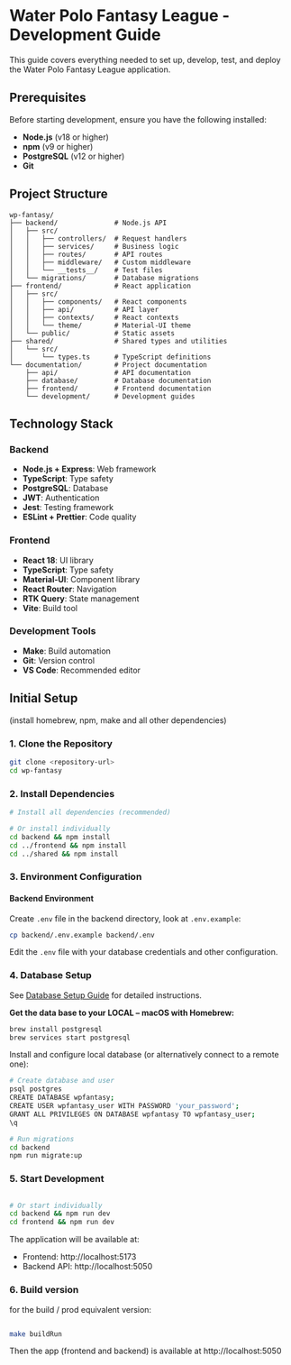 # Water Polo Fantasy League - Development Guide

This guide covers everything needed to set up, develop, test, and deploy the Water Polo Fantasy League application.

## Prerequisites

Before starting development, ensure you have the following installed:

- **Node.js** (v18 or higher)
- **npm** (v9 or higher)
- **PostgreSQL** (v12 or higher)
- **Git**

## Project Structure

```
wp-fantasy/
├── backend/              # Node.js API
│   ├── src/
│   │   ├── controllers/  # Request handlers
│   │   ├── services/     # Business logic
│   │   ├── routes/       # API routes
│   │   ├── middleware/   # Custom middleware
│   │   └── __tests__/    # Test files
│   └── migrations/       # Database migrations
├── frontend/             # React application
│   ├── src/
│   │   ├── components/   # React components
│   │   ├── api/          # API layer
│   │   ├── contexts/     # React contexts
│   │   └── theme/        # Material-UI theme
│   └── public/           # Static assets
├── shared/               # Shared types and utilities
│   └── src/
│       └── types.ts      # TypeScript definitions
└── documentation/        # Project documentation
    ├── api/              # API documentation
    ├── database/         # Database documentation
    ├── frontend/         # Frontend documentation
    └── development/      # Development guides
```

## Technology Stack

### Backend
- **Node.js + Express**: Web framework
- **TypeScript**: Type safety
- **PostgreSQL**: Database
- **JWT**: Authentication
- **Jest**: Testing framework
- **ESLint + Prettier**: Code quality

### Frontend
- **React 18**: UI library
- **TypeScript**: Type safety
- **Material-UI**: Component library
- **React Router**: Navigation
- **RTK Query**: State management
- **Vite**: Build tool

### Development Tools
- **Make**: Build automation
- **Git**: Version control
- **VS Code**: Recommended editor

## Initial Setup

(install homebrew, npm, make and all other dependencies)

### 1. Clone the Repository

```bash
git clone <repository-url>
cd wp-fantasy
```

### 2. Install Dependencies

```bash
# Install all dependencies (recommended)

# Or install individually
cd backend && npm install
cd ../frontend && npm install
cd ../shared && npm install
```

### 3. Environment Configuration

#### Backend Environment

Create `.env` file in the backend directory, look at `.env.example`:

```bash
cp backend/.env.example backend/.env
```

Edit the `.env` file with your database credentials and other configuration.

### 4. Database Setup

See [Database Setup Guide](../database/setup.md) for detailed instructions.



**Get the data base to your LOCAL – macOS with Homebrew:**
```bash
brew install postgresql
brew services start postgresql
```

Install and configure local database (or alternatively connect to a remote one):

```bash
# Create database and user
psql postgres
CREATE DATABASE wpfantasy;
CREATE USER wpfantasy_user WITH PASSWORD 'your_password';
GRANT ALL PRIVILEGES ON DATABASE wpfantasy TO wpfantasy_user;
\q

# Run migrations
cd backend
npm run migrate:up
```

### 5. Start Development

```bash

# Or start individually
cd backend && npm run dev
cd frontend && npm run dev
```

The application will be available at:
- Frontend: http://localhost:5173
- Backend API: http://localhost:5050

### 6. Build version

for the build / prod equivalent version:

```bash

make buildRun

```

Then the app (frontend and backend) is available at http://localhost:5050